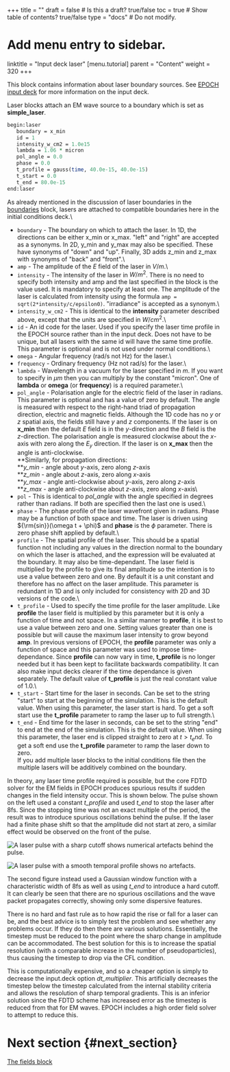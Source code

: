 +++
title = ""
draft = false  # Is this a draft? true/false
toc = true  # Show table of contents? true/false
type = "docs"  # Do not modify.

# Add menu entry to sidebar.
linktitle = "Input deck laser"
[menu.tutorial]
  parent = "Content"
  weight = 320
+++

This block contains information about laser boundary sources. See [EPOCH
input deck][Input_deck] for more information on the
input deck.

Laser blocks attach an EM wave source to a boundary which is set as
**simple_laser**.

```perl
begin:laser
   boundary = x_min
   id = 1
   intensity_w_cm2 = 1.0e15
   lambda = 1.06 * micron
   pol_angle = 0.0
   phase = 0.0
   t_profile = gauss(time, 40.0e-15, 40.0e-15)
   t_start = 0.0
   t_end = 80.0e-15
end:laser
```

As already mentioned in the discussion of laser boundaries in the
[boundaries][Input_deck_boundaries] block, lasers are
attached to compatible boundaries here in the initial conditions deck.\
- `boundary` - The boundary on which to attach the laser. In
1D, the directions can be either x_min or x_max. "left" and "right"
are accepted as a synonyms. In 2D, y_min and y_max may also be
specified. These have synonyms of "down" and "up". Finally, 3D adds
z_min and z_max with synonyms of "back" and "front".\
- `amp` - The amplitude of the $E$ field of the laser in
$V/m$.\
- `intensity` - The intensity of the laser in $W/m^2$. There
is no need to specify both intensity and amp and the last specified in
the block is the value used. It is mandatory to specify at least one.
The amplitude of the laser is calculated from intensity using the
formula `amp = sqrt(2*intensity/c/epsilon0)`. "irradiance" is accepted
as a synonym.\
- `intensity_w_cm2` - This is identical to the
**intensity** parameter described above, except that the units are
specified in $W/cm^2$.\
- `id` - An id code for the laser. Used if you specify the
laser time profile in the EPOCH source rather than in the input deck.
Does not have to be unique, but all lasers with the same id will have
the same time profile. This parameter is optional and is not used under
normal conditions.\
- `omega` - Angular frequency (rad/s not Hz) for the laser.\
- `frequency` - Ordinary frequency (Hz not rad/s) for the
laser.\
- `lambda` - Wavelength in a vacuum for the laser specified
in $m$. If you want to specify in $\mu m$ then you can multiply by the
constant "micron". One of **lambda** or **omega** (or **frequency**) is
a required parameter.\
- `pol_angle` - Polarisation angle for the electric field of
the laser in radians. This parameter is optional and has a value of zero
by default. The angle is measured with respect to the right-hand triad
of propagation direction, electric and magnetic fields. Although the 1D
code has no $y$ or $z$ spatial axis, the fields still have $y$ and $z$
components. If the laser is on **x_min** then the default $E$ field is
in the $y$-direction and the $B$ field is the $z$-direction. The
polarisation angle is measured clockwise about the $x$-axis with zero
along the $E_y$ direction. If the laser is on **x_max** then the angle
is anti-clockwise.\
\*\*Similarly, for propagation directions:\
\*\**y_min* - angle about $y$-axis, zero along $z$-axis\
\*\**z_min* - angle about $z$-axis, zero along $x$-axis\
\*\**y_max* - angle anti-clockwise about $y$-axis, zero along $z$-axis\
\*\**z_max* - angle anti-clockwise about $z$-axis, zero along $x$-axis\
- `pol` - This is identical to *pol_angle* with the angle
specified in degrees rather than radians. If both are specified then the
last one is used.\
- `phase` - The phase profile of the laser wavefront given in
radians. Phase may be a function of both space and time. The laser is
driven using ${\rm{sin}}(\omega t + \phi)$ and **phase** is the $\phi$
parameter. There is zero phase shift applied by default.\
- `profile` - The spatial profile of the laser. This should
be a spatial function not including any values in the direction normal
to the boundary on which the laser is attached, and the expression will
be evaluated at the boundary. It may also be time-dependant. The laser
field is multiplied by the profile to give its final amplitude so the
intention is to use a value between zero and one. By default it is a
unit constant and therefore has no affect on the laser amplitude. This
parameter is redundant in 1D and is only included for consistency with
2D and 3D versions of the code.\
- `t_profile` - Used to specify the time profile for the
laser amplitude. Like **profile** the laser field is multiplied by this
parameter but it is only a function of time and not space. In a similar
manner to **profile**, it is best to use a value between zero and one.
Setting values greater than one is possible but will cause the maximum
laser intensity to grow beyond **amp**. In previous versions of EPOCH,
the **profile** parameter was only a function of space and this
parameter was used to impose time-dependance. Since **profile** can now
vary in time, **t_profile** is no longer needed but it has been kept to
facilitate backwards compatibility. It can also make input decks clearer
if the time dependance is given separately. The default value of
**t_profile** is just the real constant value of 1.0.\
- `t_start` - Start time for the laser in seconds. Can be
set to the string "start" to start at the beginning of the simulation.
This is the default value. When using this parameter, the laser start is
hard. To get a soft start use the **t_profile** parameter to ramp the
laser up to full strength.\
- `t_end` - End time for the laser in seconds, can be set to
the string "end" to end at the end of the simulation. This is the
default value. When using this parameter, the laser end is clipped
straight to zero at $t > t_end$. To get a soft end use the
**t_profile** parameter to ramp the laser down to zero.\
If you add multiple laser blocks to the initial conditions file then the
multiple lasers will be additively combined on the boundary.

In theory, any laser time profile required is possible, but the core
FDTD solver for the EM fields in EPOCH produces spurious results if
sudden changes in the field intensity occur. This is shown below. The
pulse shown on the left used a constant *t_profile* and used *t_end*
to stop the laser after 8fs. Since the stopping time was not an exact
multiple of the period, the result was to introduce spurious
oscillations behind the pulse. If the laser had a finite phase shift so
that the amplitude did not start at zero, a similar effect would be
observed on the front of the pulse.

![A laser pulse with a sharp cutoff shows numerical artefacts behind the
pulse.
](/img/Pulse2.png)

![A laser pulse with a smooth temporal profile shows no
artefacts.](/img/Pulse1.png)

The second figure instead used a Gaussian window function with a
characteristic width of 8fs as well as using *t_end* to introduce a
hard cutoff. It can clearly be seen that there are no spurious
oscillations and the wave packet propagates correctly, showing only some
dispersive features.

There is no hard and fast rule as to how rapid the rise or fall for a
laser can be, and the best advice is to simply test the problem and see
whether any problems occur. If they do then there are various solutions.
Essentially, the timestep must be reduced to the point where the sharp
change in amplitude can be accommodated. The best solution for this is
to increase the spatial resolution (with a comparable increase in the
number of pseudoparticles), thus causing the timestep to drop via the
CFL condition.

This is computationally expensive, and so a cheaper option is simply to
decrease the input.deck option *dt_multiplier*. This artificially
decreases the timestep below the timestep calculated from the internal
stability criteria and allows the resolution of sharp temporal
gradients. This is an inferior solution since the FDTD scheme has
increased error as the timestep is reduced from that for EM waves. EPOCH
includes a high order field solver to attempt to reduce this.

# Next section {#next_section}

[The fields block][Input_deck_fields]


<!-- ########################  Cross references  ######################## -->


[Acknowledging_EPOCH]: /tutorial/acknowledging_epoch
[Basic_examples]: /tutorial/basic_examples
[Basic_examples__focussing_a_gaussian_beam]: /tutorial/basic_examples/#focussing_a_gaussian_beam
[Binary_files]: /tutorial/binary_files
[Calculable_particle_properties]: /tutorial/calculable_particle_properties
[Compiler_Flags]: /tutorial/compiler_flags
[Compiling]: /tutorial/compiling
[FAQ]: /tutorial/faq
[FAQ__how_do_i_obtain_the_code]: /tutorial/faq/#how_do_i_obtain_the_code
[Input_deck]: /tutorial/input_deck
[Input_deck_adf]: /tutorial/input_deck_adf
[Input_deck_boundaries]: /tutorial/input_deck_boundaries
[Input_deck_boundaries__cpml_boundary_conditions]: /tutorial/input_deck_boundaries/#cpml_boundary_conditions
[Input_deck_boundaries__thermal_boundary_conditions]: /tutorial/input_deck_boundaries/#thermal_boundary_conditions
[Input_deck_collisions]: /tutorial/input_deck_collisions
[Input_deck_constant]: /tutorial/input_deck_constant
[Input_deck_control]: /tutorial/input_deck_control
[Input_deck_control__basics]: /tutorial/input_deck_control/#basics
[Input_deck_control__maxwell_solvers]: /tutorial/input_deck_control/#maxwell_solvers
[Input_deck_control__requesting_output_dumps_at_run_time]: /tutorial/input_deck_control/#requesting_output_dumps_at_run_time
[Input_deck_control__stencil_block]: /tutorial/input_deck_control/#stencil_block
[Input_deck_control__strided_current_filtering]: /tutorial/input_deck_control/#strided_current_filtering
[Input_deck_dist_fn]: /tutorial/input_deck_dist_fn
[Input_deck_fields]: /tutorial/input_deck_fields
[Input_deck_injector]: /tutorial/input_deck_injector
[Input_deck_injector__keys]: /tutorial/input_deck_injector/#keys
[Input_deck_laser]: /tutorial/input_deck_laser
[Input_deck_operator]: /tutorial/input_deck_operator
[Input_deck_output__directives]: /tutorial/input_deck_output/#directives
[Input_deck_output_block]: /tutorial/input_deck_output_block
[Input_deck_output_block__derived_variables]: /tutorial/input_deck_output_block/#derived_variables
[Input_deck_output_block__directives]: /tutorial/input_deck_output_block/#directives
[Input_deck_output_block__dumpmask]: /tutorial/input_deck_output_block/#dumpmask
[Input_deck_output_block__multiple_output_blocks]: /tutorial/input_deck_output_block/#multiple_output_blocks
[Input_deck_output_block__particle_variables]: /tutorial/input_deck_output_block/#particle_variables
[Input_deck_output_block__single-precision_output]: /tutorial/input_deck_output_block/#single-precision_output
[Input_deck_output_global]: /tutorial/input_deck_output_global
[Input_deck_particle_file]: /tutorial/input_deck_particle_file
[Input_deck_probe]: /tutorial/input_deck_probe
[Input_deck_qed]: /tutorial/input_deck_qed
[Input_deck_species]: /tutorial/input_deck_species
[Input_deck_species__arbitrary_distribution_functions]: /tutorial/input_deck_species/#arbitrary_distribution_functions
[Input_deck_species__ionisation]: /tutorial/input_deck_species/#ionisation
[Input_deck_species__maxwell_juttner_distributions]: /tutorial/input_deck_species/#maxwell_juttner_distributions
[Input_deck_species__particle_migration_between_species]: /tutorial/input_deck_species/#particle_migration_between_species
[Input_deck_species__species_boundary_conditions]: /tutorial/input_deck_species/#species_boundary_conditions
[Input_deck_subset]: /tutorial/input_deck_subset
[Input_deck_window]: /tutorial/input_deck_window
[Landing]: /tutorial/landing
[Landing_Page]: /tutorial/landing_page
[Libraries]: /tutorial/libraries
[Links]: /tutorial/links
[Maths_parser__functions]: /tutorial/maths_parser/#functions
[Non-thermal_initial_conditions]: /tutorial/non-thermal_initial_conditions
[Previous_versions]: /tutorial/previous_versions
[Python]: /tutorial/python
[Running]: /tutorial/running
[SDF_Landing_Page]: /tutorial/sdf_landing_page
[Structure]: /tutorial/structure
[Using_EPOCH_in_practice]: /tutorial/using_epoch_in_practice
[Using_EPOCH_in_practice__manually_overriding_particle_parameters_set_by_the_autoloader]: /tutorial/using_epoch_in_practice/#manually_overriding_particle_parameters_set_by_the_autoloader
[Using_EPOCH_in_practice__parameterising_input_decks]: /tutorial/using_epoch_in_practice/#parameterising_input_decks
[Using_delta_f]: /tutorial/using_delta_f
[Visualising_SDF_files_with_IDL_or_GDL]: /tutorial/visualising_sdf_files_with_idl_or_gdl
[Visualising_SDF_files_with_LLNL_VisIt]: /tutorial/visualising_sdf_files_with_llnl_visit
[Workshop_examples]: /tutorial/workshop_examples
[Workshop_examples__a_2d_laser]: /tutorial/workshop_examples/#a_2d_laser
[Workshop_examples__a_basic_em-field_simulation]: /tutorial/workshop_examples/#a_basic_em-field_simulation
[Workshop_examples__getting_the_example_decks_for_this_workshop]: /tutorial/workshop_examples/#getting_the_example_decks_for_this_workshop
[Workshop_examples__specifying_particle_species]: /tutorial/workshop_examples/#specifying_particle_species
[Workshop_examples_continued]: /tutorial/workshop_examples_continued
